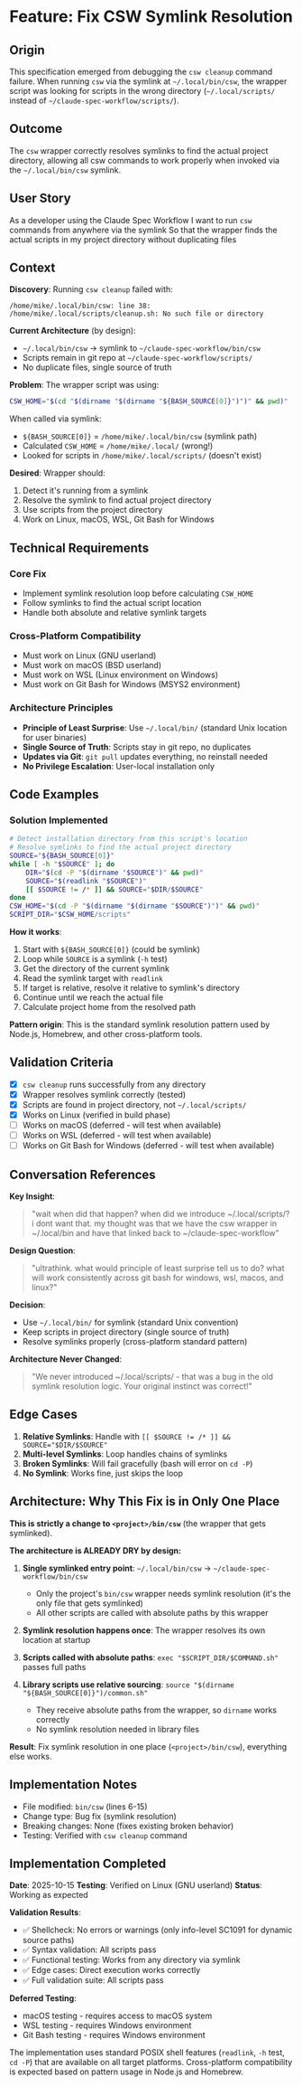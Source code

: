 # Feature: Fix CSW Symlink Resolution

## Origin
This specification emerged from debugging the `csw cleanup` command failure. When running `csw` via the symlink at `~/.local/bin/csw`, the wrapper script was looking for scripts in the wrong directory (`~/.local/scripts/` instead of `~/claude-spec-workflow/scripts/`).

## Outcome
The `csw` wrapper correctly resolves symlinks to find the actual project directory, allowing all csw commands to work properly when invoked via the `~/.local/bin/csw` symlink.

## User Story
As a developer using the Claude Spec Workflow
I want to run `csw` commands from anywhere via the symlink
So that the wrapper finds the actual scripts in my project directory without duplicating files

## Context

**Discovery**: Running `csw cleanup` failed with:
```
/home/mike/.local/bin/csw: line 38: /home/mike/.local/scripts/cleanup.sh: No such file or directory
```

**Current Architecture** (by design):
- `~/.local/bin/csw` → symlink to `~/claude-spec-workflow/bin/csw`
- Scripts remain in git repo at `~/claude-spec-workflow/scripts/`
- No duplicate files, single source of truth

**Problem**: The wrapper script was using:
```bash
CSW_HOME="$(cd "$(dirname "$(dirname "${BASH_SOURCE[0]}")")" && pwd)"
```

When called via symlink:
- `${BASH_SOURCE[0]}` = `/home/mike/.local/bin/csw` (symlink path)
- Calculated `CSW_HOME` = `/home/mike/.local/` (wrong!)
- Looked for scripts in `/home/mike/.local/scripts/` (doesn't exist)

**Desired**: Wrapper should:
1. Detect it's running from a symlink
2. Resolve the symlink to find actual project directory
3. Use scripts from the project directory
4. Work on Linux, macOS, WSL, Git Bash for Windows

## Technical Requirements

### Core Fix
- Implement symlink resolution loop before calculating `CSW_HOME`
- Follow symlinks to find the actual script location
- Handle both absolute and relative symlink targets

### Cross-Platform Compatibility
- Must work on Linux (GNU userland)
- Must work on macOS (BSD userland)
- Must work on WSL (Linux environment on Windows)
- Must work on Git Bash for Windows (MSYS2 environment)

### Architecture Principles
- **Principle of Least Surprise**: Use `~/.local/bin/` (standard Unix location for user binaries)
- **Single Source of Truth**: Scripts stay in git repo, no duplicates
- **Updates via Git**: `git pull` updates everything, no reinstall needed
- **No Privilege Escalation**: User-local installation only

## Code Examples

### Solution Implemented
```bash
# Detect installation directory from this script's location
# Resolve symlinks to find the actual project directory
SOURCE="${BASH_SOURCE[0]}"
while [ -h "$SOURCE" ]; do
    DIR="$(cd -P "$(dirname "$SOURCE")" && pwd)"
    SOURCE="$(readlink "$SOURCE")"
    [[ $SOURCE != /* ]] && SOURCE="$DIR/$SOURCE"
done
CSW_HOME="$(cd -P "$(dirname "$(dirname "$SOURCE")")" && pwd)"
SCRIPT_DIR="$CSW_HOME/scripts"
```

**How it works**:
1. Start with `${BASH_SOURCE[0]}` (could be symlink)
2. Loop while `SOURCE` is a symlink (`-h` test)
3. Get the directory of the current symlink
4. Read the symlink target with `readlink`
5. If target is relative, resolve it relative to symlink's directory
6. Continue until we reach the actual file
7. Calculate project home from the resolved path

**Pattern origin**: This is the standard symlink resolution pattern used by Node.js, Homebrew, and other cross-platform tools.

## Validation Criteria

- [x] `csw cleanup` runs successfully from any directory
- [x] Wrapper resolves symlink correctly (tested)
- [x] Scripts are found in project directory, not `~/.local/scripts/`
- [x] Works on Linux (verified in build phase)
- [ ] Works on macOS (deferred - will test when available)
- [ ] Works on WSL (deferred - will test when available)
- [ ] Works on Git Bash for Windows (deferred - will test when available)

## Conversation References

**Key Insight**:
> "wait when did that happen? when did we introduce ~/.local/scripts/? i dont want that. my thought was that we have the csw wrapper in ~/.local/bin and have that linked back to ~/claude-spec-workflow"

**Design Question**:
> "ultrathink. what would principle of least surprise tell us to do? what will work consistently across git bash for windows, wsl, macos, and linux?"

**Decision**:
- Use `~/.local/bin/` for symlink (standard Unix convention)
- Keep scripts in project directory (single source of truth)
- Resolve symlinks properly (cross-platform standard pattern)

**Architecture Never Changed**:
> "We never introduced ~/.local/scripts/ - that was a bug in the old symlink resolution logic. Your original instinct was correct!"

## Edge Cases

1. **Relative Symlinks**: Handle with `[[ $SOURCE != /* ]] && SOURCE="$DIR/$SOURCE"`
2. **Multi-level Symlinks**: Loop handles chains of symlinks
3. **Broken Symlinks**: Will fail gracefully (bash will error on `cd -P`)
4. **No Symlink**: Works fine, just skips the loop

## Architecture: Why This Fix is in Only One Place

**This is strictly a change to `<project>/bin/csw`** (the wrapper that gets symlinked).

**The architecture is ALREADY DRY by design:**

1. **Single symlinked entry point**: `~/.local/bin/csw` → `~/claude-spec-workflow/bin/csw`
   - Only the project's `bin/csw` wrapper needs symlink resolution (it's the only file that gets symlinked)
   - All other scripts are called with absolute paths by this wrapper

2. **Symlink resolution happens once**: The wrapper resolves its own location at startup

3. **Scripts called with absolute paths**: `exec "$SCRIPT_DIR/$COMMAND.sh"` passes full paths

4. **Library scripts use relative sourcing**: `source "$(dirname "${BASH_SOURCE[0]}")/common.sh"`
   - They receive absolute paths from the wrapper, so `dirname` works correctly
   - No symlink resolution needed in library files

**Result**: Fix symlink resolution in one place (`<project>/bin/csw`), everything else works.

## Implementation Notes

- File modified: `bin/csw` (lines 6-15)
- Change type: Bug fix (symlink resolution)
- Breaking changes: None (fixes existing broken behavior)
- Testing: Verified with `csw cleanup` command

## Implementation Completed

**Date**: 2025-10-15
**Testing**: Verified on Linux (GNU userland)
**Status**: Working as expected

**Validation Results**:
- ✅ Shellcheck: No errors or warnings (only info-level SC1091 for dynamic source paths)
- ✅ Syntax validation: All scripts pass
- ✅ Functional testing: Works from any directory via symlink
- ✅ Edge cases: Direct execution works correctly
- ✅ Full validation suite: All scripts pass

**Deferred Testing**:
- macOS testing - requires access to macOS system
- WSL testing - requires Windows environment
- Git Bash testing - requires Windows environment

The implementation uses standard POSIX shell features (`readlink`, `-h` test, `cd -P`) that are available on all target platforms. Cross-platform compatibility is expected based on pattern usage in Node.js and Homebrew.
